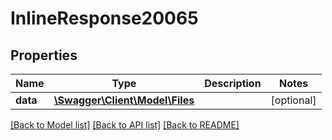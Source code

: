 # InlineResponse20065

## Properties
Name | Type | Description | Notes
------------ | ------------- | ------------- | -------------
**data** | [**\Swagger\Client\Model\Files**](Files.md) |  | [optional] 

[[Back to Model list]](../../README.md#documentation-for-models) [[Back to API list]](../../README.md#documentation-for-api-endpoints) [[Back to README]](../../README.md)

